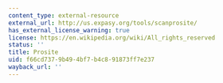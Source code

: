 ```yaml
---
content_type: external-resource
external_url: http://us.expasy.org/tools/scanprosite/
has_external_license_warning: true
license: https://en.wikipedia.org/wiki/All_rights_reserved
status: ''
title: Prosite
uid: f66cd737-9b49-4bf7-b4c8-91873ff7e237
wayback_url: ''
---
```

